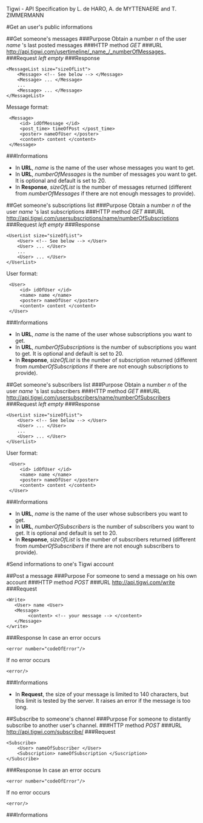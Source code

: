 Tigwi - API Specification by L. de HARO, A. de MYTTENAERE and T. ZIMMERMANN 

#Get an user's public informations

##Get someone's messages
###Purpose
Obtain a number _n_ of the user _name_ 's last posted messages
###HTTP method
*GET*
###URL
http://api.tigwi.com/usertimeline/_name_/_numberOfMessages_
###Request
_left empty_
###Response

    <MessageList size="sizeOfList">
	    <Message> <!-- See below --> </Message>
	    <Message> ... </Message>
	    ...
	    <Message> ... </Message>
    </MessageList>

Message format:

     <Message>
	     <id> idOfMessage </id>
	     <post_time> timeOfPost </post_time>
	     <poster> nameOfUser </poster>
	     <content> content </content>
     </Message>

###Informations
* In **URL**, _name_ is the name of the user whose messages you want to get.
* In **URL**, _numberOfMessages_ is the number of messages you want to get. It is optional and default is set to 20.
* In **Response**, _sizeOfList_ is the number of messages returned (different from _numberOfMessages_ if there are not enough messages to provide).

##Get someone's subscriptions list
###Purpose
Obtain a number _n_ of the user _name_ 's last subscriptions
###HTTP method
*GET*
###URL
http://api.tigwi.com/usersubscriptions/name/numberOfSubscriptions
###Request
_left empty_
###Response

    <UserList size="sizeOfList">
	    <User> <!-- See below --> </User>
	    <User> ... </User>
	    ...
	    <User> ... </User>
    </UserList>

User format:

     <User>
	     <id> idOfUser </id>
	     <name> name </name>
	     <poster> nameOfUser </poster>
	     <content> content </content>
     </User>

###Informations
* In **URL**, _name_ is the name of the user whose subscriptions you want to get.
* In **URL**, _numberOfSubscriptions_ is the number of subscriptions you want to get. It is optional and default is set to 20.
* In **Response**, _sizeOfList_ is the number of subscription returned (different from _numberOfSubscriptions_ if there are not enough subscriptions to provide).


##Get someone's subscribers list
###Purpose
Obtain a number _n_ of the user _name_ 's last subscribers
###HTTP method
*GET*
###URL
http://api.tigwi.com/usersubscribers/name/numberOfSubscribers
###Request
_left empty_
###Response

    <UserList size="sizeOfList">
	    <User> <!-- See below --> </User>
	    <User> ... </User>
	    ...
	    <User> ... </User>
    </UserList>

User format:

     <User>
	     <id> idOfUser </id>
	     <name> name </name>
	     <poster> nameOfUser </poster>
	     <content> content </content>
     </User>

###Informations
* In **URL**, _name_ is the name of the user whose subscribers you want to get.
* In **URL**, _numberOfSubscribers_ is the number of subscribers you want to get. It is optional and default is set to 20.
* In **Response**, _sizeOfList_ is the number of subscribers returned (different from _numberOfSubscribers_ if there are not enough subscribers to provide).


#Send informations to one's Tigwi account

##Post a message
###Purpose
For someone to send a message on his own account
###HTTP method
*POST*
###URL
http://api.tigwi.com/write
###Request

    <Write>
       <User> name <User> 
       <Message>
            <content> <!-- your message --> </content>
       </Message>
    </write>

###Response
In case an error occurs

    <error number="codeOfError"/>


If no error occurs

    <error/>

###Informations
* In **Request**, the size of your message is limited to 140 characters, but this limit is tested by the server. It raises an error if the message is too long.


##Subscribe to someone's  channel
###Purpose
For someone to distantly subscribe to another user's channel.
###HTTP method
*POST*
###URL
http://api.tigwi.com/subscribe/
###Request
    
    <Subscribe>
        <User> nameOfSubscriber </User>
        <Subscription> nameOfSubscription </Suscription>
    </Subscribe>

###Response
In case an error occurs

    <error number="codeOfError"/>

If no error occurs

    <error/>


###Informations
